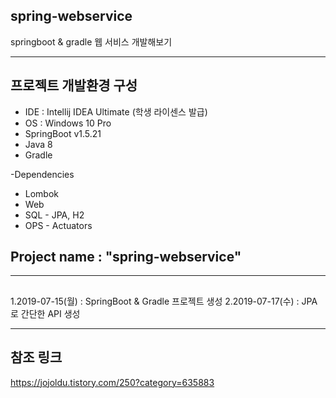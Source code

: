 ## spring-webservice
springboot &amp; gradle 웹 서비스 개발해보기

---
## 프로젝트 개발환경 구성
  - IDE : Intellij IDEA Ultimate (학생 라이센스 발급)
  - OS : Windows 10 Pro
  - SpringBoot v1.5.21
  - Java 8
  - Gradle

  -Dependencies
  - Lombok
  - Web
  - SQL - JPA, H2
  - OPS - Actuators

## Project name : "spring-webservice"
---

##
1.2019-07-15(월) : SpringBoot & Gradle 프로젝트 생성
2.2019-07-17(수) : JPA 로 간단한 API 생성

--- 
## 참조 링크
https://jojoldu.tistory.com/250?category=635883